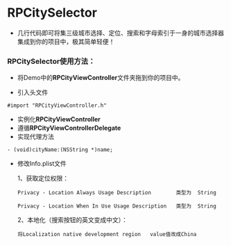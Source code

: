 # RPCitySelector

*	几行代码即可将集三级城市选择、定位、搜索和字母索引于一身的城市选择器集成到你的项目中，极其简单轻便！


### RPCitySelector使用方法：

*  将Demo中的**RPCityViewController**文件夹拖到你的项目中。

*  引入头文件

```
#import "RPCityViewController.h"
```

*  实例化**RPCityViewController**
*  遵循**RPCityViewControllerDelegate**
*  实现代理方法

```
- (void)cityName:(NSString *)name;
```

*  修改Info.plist文件

	1、获取定位权限：
	
	```
	Privacy - Location Always Usage Description        类型为	String

	Privacy - Location When In Use Usage Description   类型为	String
	```

	2、本地化（搜索按钮的英文变成中文）：
	
	```
	将Localization native development region   value值改成China
	```

